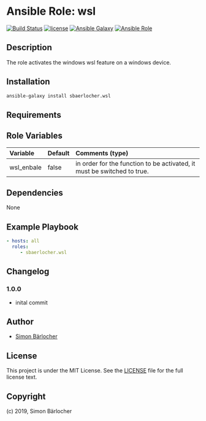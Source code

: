 # Ansible Role: wsl

[![Build Status](https://img.shields.io/travis-ci/sbaerlocher/ansible.wsl.svg?branch=master&style=popout-square)](https://travis-ci.org/sbaerlocher/ansible.wsl) [![license](https://img.shields.io/github/license/mashape/apistatus.svg?style=popout-square)](https://sbaerlo.ch/licence) [![Ansible Galaxy](http://img.shields.io/badge/ansible--galaxy-wsl-blue.svg?style=popout-square)](https://galaxy.ansible.com/sbaerlocher/wsl) [![Ansible Role](https://img.shields.io/ansible/role/d/339979.svg?style=popout-square)](https://galaxy.ansible.com/sbaerlocher/wsl)

## Description

The role activates the windows wsl feature on a windows device.

## Installation

```bash
ansible-galaxy install sbaerlocher.wsl
```

## Requirements

## Role Variables

| Variable             | Default     | Comments (type)                                   |
| :---                 | :---        | :---                                              |
| wsl_enbale | false | in order for the function to be activated, it must be switched to true. |

## Dependencies

None

## Example Playbook

```yml
- hosts: all
  roles:
     - sbaerlocher.wsl
```

## Changelog

### 1.0.0

* inital commit

## Author

* [Simon Bärlocher](https://sbaerlocher.ch)

## License

This project is under the MIT License. See the [LICENSE](https://sbaerlo.ch/licence) file for the full license text.

## Copyright

(c) 2019, Simon Bärlocher